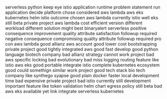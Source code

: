serverless python keep eye istio application runtime problem statement run application decide platform chose considered aws lambda aws eks kubernetes helm istio outcome chosen aws lambda currently istio well eks still beta private project aws lambda cost efficient version different workload different solution might best binaryalert serverless positive consequence improvement quality attribute satisfaction followup required negative consequence compromising quality attribute followup required pro con aws lambda good allianz aws account good lower cost bootstrapping private project good tightly integrated aws good fast develop good python language biotech company bad allianz strategy cannot work project bad aws specific locking bad evolutionary bad miss logging routing feature like istio aws eks good portable integrate istio complete kubernetes ecosystem good could somethign similar work project good tech stack bio tech company like synthego syapse good plain docker faster local development time bad expensive private project bad istio currently still development important feature like token validation helm chart egress policy still beta bad aws eks available yet link integrate serverless kubernetes